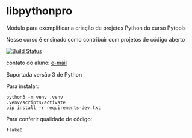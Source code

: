 # libpythonpro
Módulo para exemplificar a criação de projetos Python do curso Pytools

Nesse curso é ensinado como contribuir com projetos de código aberto

[![Build Status](https://app.travis-ci.com/wnneto/libpythonpro.svg?branch=master)](https://app.travis-ci.com/wnneto/libpythonpro)

contato do aluno: [e-mail](mailto:wn.nt3w@gmail.com)

Suportada versão 3 de Python

Para instalar:

```console
python3 -m venv .venv
.venv/scripts/activate
pip install -r requirements-dev.txt
```

Para conferir qualidade de código:

```console
flake8
```